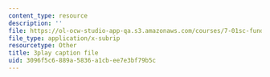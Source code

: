 ```yaml
---
content_type: resource
description: ''
file: https://ol-ocw-studio-app-qa.s3.amazonaws.com/courses/7-01sc-fundamentals-of-biology-fall-2011/3096f5c6889a5836a1cbee7e3bf79b5c_zLGHH9Rwvlw.vtt
file_type: application/x-subrip
resourcetype: Other
title: 3play caption file
uid: 3096f5c6-889a-5836-a1cb-ee7e3bf79b5c
---
```


